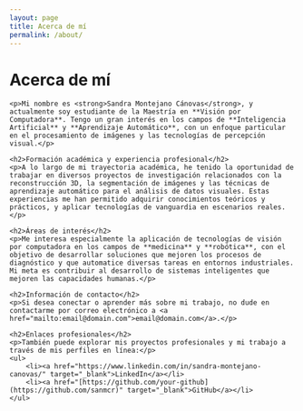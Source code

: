 ```yaml
---
layout: page
title: Acerca de mí
permalink: /about/
---
```


<div class="page-about">
    <h1>Acerca de mí</h1>

    <p>Mi nombre es <strong>Sandra Montejano Cánovas</strong>, y actualmente soy estudiante de la Maestría en **Visión por Computadora**. Tengo un gran interés en los campos de **Inteligencia Artificial** y **Aprendizaje Automático**, con un enfoque particular en el procesamiento de imágenes y las tecnologías de percepción visual.</p>

    <h2>Formación académica y experiencia profesional</h2>
    <p>A lo largo de mi trayectoria académica, he tenido la oportunidad de trabajar en diversos proyectos de investigación relacionados con la reconstrucción 3D, la segmentación de imágenes y las técnicas de aprendizaje automático para el análisis de datos visuales. Estas experiencias me han permitido adquirir conocimientos teóricos y prácticos, y aplicar tecnologías de vanguardia en escenarios reales.</p>

    <h2>Áreas de interés</h2>
    <p>Me interesa especialmente la aplicación de tecnologías de visión por computadora en los campos de **medicina** y **robótica**, con el objetivo de desarrollar soluciones que mejoren los procesos de diagnóstico y que automatice diversas tareas en entornos industriales. Mi meta es contribuir al desarrollo de sistemas inteligentes que mejoren las capacidades humanas.</p>

    <h2>Información de contacto</h2>
    <p>Si desea conectar o aprender más sobre mi trabajo, no dude en contactarme por correo electrónico a <a href="mailto:email@domain.com">email@domain.com</a>.</p>

    <h2>Enlaces profesionales</h2>
    <p>También puede explorar mis proyectos profesionales y mi trabajo a través de mis perfiles en línea:</p>
    <ul>
        <li><a href="https://www.linkedin.com/in/sandra-montejano-canovas/" target="_blank">LinkedIn</a></li>
        <li><a href="[https://github.com/your-github](https://github.com/sanmcr)" target="_blank">GitHub</a></li>
    </ul>
</div>

